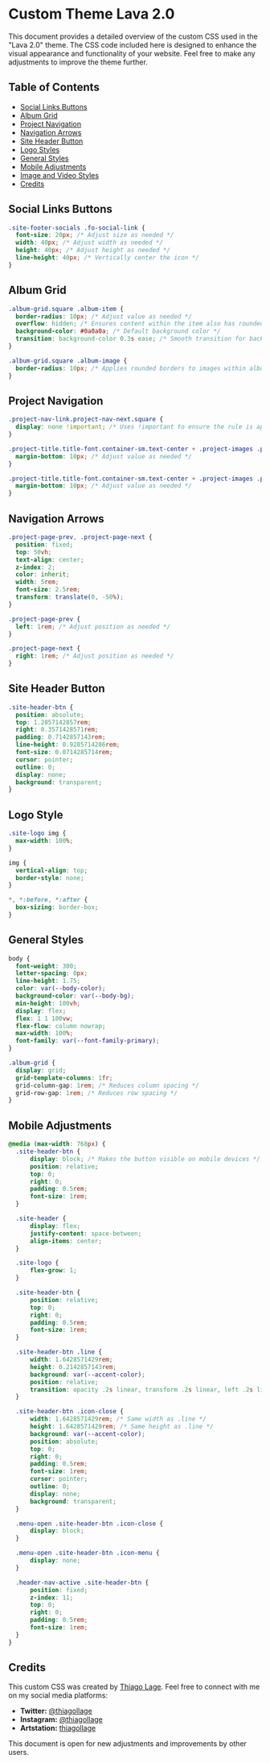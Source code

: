 # Custom Theme Lava 2.0

This document provides a detailed overview of the custom CSS used in the "Lava 2.0" theme. The CSS code included here is designed to enhance the visual appearance and functionality of your website. Feel free to make any adjustments to improve the theme further.

## Table of Contents
- [Social Links Buttons](#social-links-buttons)
- [Album Grid](#album-grid)
- [Project Navigation](#project-navigation)
- [Navigation Arrows](#navigation-arrows)
- [Site Header Button](#site-header-button)
- [Logo Styles](#logo-styles)
- [General Styles](#general-styles)
- [Mobile Adjustments](#mobile-adjustments)
- [Image and Video Styles](#image-and-video-styles)
- [Credits](#credits)

## Social Links Buttons
```css
.site-footer-socials .fo-social-link {
  font-size: 20px; /* Adjust size as needed */
  width: 40px; /* Adjust width as needed */
  height: 40px; /* Adjust height as needed */
  line-height: 40px; /* Vertically center the icon */
}
```

## Album Grid
```css
.album-grid.square .album-item {
  border-radius: 10px; /* Adjust value as needed */
  overflow: hidden; /* Ensures content within the item also has rounded borders */
  background-color: #0a0a0a; /* Default background color */
  transition: background-color 0.3s ease; /* Smooth transition for background color */
}

.album-grid.square .album-image {
  border-radius: 10px; /* Applies rounded borders to images within album items */
}
```

## Project Navigation
```css
.project-nav-link.project-nav-next.square {
  display: none !important; /* Uses !important to ensure the rule is applied */
}

.project-title.title-font.container-sm.text-center + .project-images .project-assets-item {
  margin-bottom: 10px; /* Adjust value as needed */
}

.project-title.title-font.container-sm.text-center + .project-images .project-assets-item-inner {
  margin-bottom: 10px; /* Adjust value as needed */
}
```

## Navigation Arrows
```css
.project-page-prev, .project-page-next {
  position: fixed;
  top: 50vh;
  text-align: center;
  z-index: 2;
  color: inherit;
  width: 5rem;
  font-size: 2.5rem;
  transform: translate(0, -50%);
}

.project-page-prev {
  left: 1rem; /* Adjust position as needed */
}

.project-page-next {
  right: 1rem; /* Adjust position as needed */
}
```

## Site Header Button
```css
.site-header-btn {
  position: absolute;
  top: 1.2857142857rem;
  right: 0.3571428571rem;
  padding: 0.7142857143rem;
  line-height: 0.9285714286rem;
  font-size: 0.0714285714rem;
  cursor: pointer;
  outline: 0;
  display: none;
  background: transparent;
}
```

## Logo Style
```css
.site-logo img {
  max-width: 100%;
}

img {
  vertical-align: top;
  border-style: none;
}

*, *:before, *:after {
  box-sizing: border-box;
}
```

## General Styles
```css
body {
  font-weight: 300;
  letter-spacing: 0px;
  line-height: 1.75;
  color: var(--body-color);
  background-color: var(--body-bg);
  min-height: 100vh;
  display: flex;
  flex: 1 1 100vw;
  flex-flow: column nowrap;
  max-width: 100%;
  font-family: var(--font-family-primary);
}

.album-grid {
  display: grid;
  grid-template-columns: 1fr;
  grid-column-gap: 1rem; /* Reduces column spacing */
  grid-row-gap: 1rem; /* Reduces row spacing */
}
```

## Mobile Adjustments
```css
@media (max-width: 768px) {
  .site-header-btn {
      display: block; /* Makes the button visible on mobile devices */
      position: relative;
      top: 0;
      right: 0;
      padding: 0.5rem;
      font-size: 1rem;
  }

  .site-header {
      display: flex;
      justify-content: space-between;
      align-items: center;
  }

  .site-logo {
      flex-grow: 1;
  }

  .site-header-btn {
      position: relative;
      top: 0;
      right: 0;
      padding: 0.5rem;
      font-size: 1rem;
  }

  .site-header-btn .line {
      width: 1.6428571429rem;
      height: 0.2142857143rem;
      background: var(--accent-color);
      position: relative;
      transition: opacity .2s linear, transform .2s linear, left .2s linear;
  }

  .site-header-btn .icon-close {
      width: 1.6428571429rem; /* Same width as .line */
      height: 1.6428571429rem; /* Same height as .line */
      background: var(--accent-color);
      position: absolute;
      top: 0;
      right: 0;
      padding: 0.5rem;
      font-size: 1rem;
      cursor: pointer;
      outline: 0;
      display: none;
      background: transparent;
  }

  .menu-open .site-header-btn .icon-close {
      display: block;
  }

  .menu-open .site-header-btn .icon-menu {
      display: none;
  }

  .header-nav-active .site-header-btn {
      position: fixed;
      z-index: 11;
      top: 0;
      right: 0;
      padding: 0.5rem;
      font-size: 1rem;
  }
}
```

## Credits

This custom CSS was created by [Thiago Lage](https://thiagollage.art). Feel free to connect with me on my social media platforms:

- **Twitter:** [@thiagollage](https://twitter.com/thiagollage)
- **Instagram:** [@thiagollage](https://www.instagram.com/thiagollage)
- **Artstation:** [thiagollage](https://www.artstation.com/thiagollage)

This document is open for new adjustments and improvements by other users.